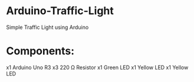 # Arduino-Traffic-Light

Simple Traffic Light using Arduino

# Components:

x1	Arduino Uno R3
x3	220 Ω Resistor
x1	Green LED
x1	Yellow LED
x1	Yellow LED
